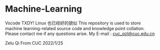 # Machine-Learning
Vscode TXDY!
Linux 也已经好的貌似
This repository is used to store machine learning-related source code and knowledge point collation.
Please contact me if any questions arise.
My E-mail : cuc_qzl@cuc.edu.cn

Zelu Qi From CUC
2022/1/25